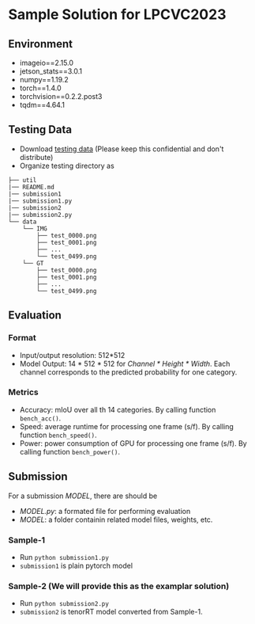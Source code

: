 # Sample Solution for LPCVC2023

## Environment
- imageio==2.15.0
- jetson_stats==3.0.1
- numpy==1.19.2
- torch==1.4.0
- torchvision==0.2.2.post3
- tqdm==4.64.1

## Testing Data 
- Download [testing data](https://drive.google.com/file/d/1bBwwA_SQ4vT7p5dBuZwo3rMipI6fx7SC/view?usp=share_link) (Please keep this confidential and don't distribute)
- Organize testing directory as
```
├── util
|── README.md
|── submission1
|── submission1.py
|── submission2
|── submission2.py
└── data
    └── IMG
        ├── test_0000.png
        ├── test_0001.png
        ├── ...
        └── test_0499.png
    └── GT
        ├── test_0000.png
        ├── test_0001.png
        ├── ...
        └── test_0499.png
```  

## Evaluation
### Format
- Input/output resolution: 512*512
- Model Output: 14 \* 512 \* 512 for *Channel \* Height \* Width*. Each channel corresponds to the predicted probability for one category.
### Metrics
- Accuracy: mIoU over all th 14 categories. By calling function `bench_acc()`.
- Speed: average runtime for processing one frame (s/f). By calling function `bench_speed()`.
- Power: power consumption of GPU for processing one frame (s/f). By calling function `bench_power()`.

## Submission
For a submission *MODEL*, there are should be
- *MODEL.py*: a formated file for performing evaluation 
- *MODEL*: a folder containin related model files, weights, etc.

### Sample-1
- Run `python submission1.py` 
- `submission1` is plain pytorch model

### Sample-2 (We will provide this as the examplar solution)
- Run `python submission2.py` 
- `submission2` is tenorRT model converted from Sample-1.


